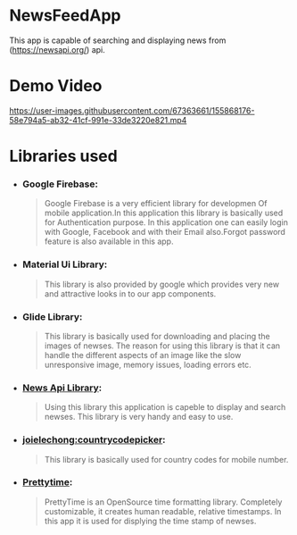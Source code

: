 # NewsFeedApp
This app is capable of searching and displaying news from 
(https://newsapi.org/) api.
# Demo Video

https://user-images.githubusercontent.com/67363661/155868176-58e794a5-ab32-41cf-991e-33de3220e821.mp4


# Libraries used

  - ### Google Firebase:
       > Google Firebase is a very efficient library for developmen Of mobile application.In this application this library is basically used for Authentication purpose. In this 
         application one can easily login with Google, Facebook and with their Email also.Forgot password feature is also available in this app.
        
  - ### Material Ui Library:
       > This library is also provided by google which provides very new and attractive looks in to our app components.
        
  - ### Glide Library:
       > This library is basically used for downloading and placing the images of newses. The reason for using this library is that it can handle the different aspects of an image         like the slow unresponsive image, memory issues, loading errors etc.
        
  - ### [News Api Library](https://newsapi.org/):
       > Using this library this application is capeble to display and search newses. This library is very handy and easy to use.
        
  - ### [joielechong:countrycodepicker](https://github.com/joielechong/CountryCodePicker):
       > This library is basically used for country codes for mobile number.
        
  - ### [Prettytime](https://github.com/ocpsoft/prettytime):
      >  PrettyTime is an OpenSource time formatting library. Completely customizable, it creates human readable, relative timestamps. In this app it is used for displying the time 
        stamp of newses.
